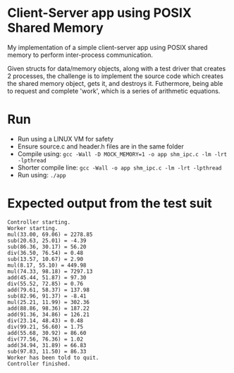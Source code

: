# Client-Server app using POSIX Shared Memory
My implementation of a simple client-server app using POSIX shared memory to perform inter-process communication.

Given structs for data/memory objects, along with a test driver that creates 2 processes, the challenge is to implement the source code which creates the shared memory object, gets it, and destroys it. Futhermore, being able to request and complete 'work', which is a series of arithmetic equations. 

# Run
- Run using a LINUX VM for safety
- Ensure source.c and header.h files are in the same folder
- Compile using: `gcc -Wall -D MOCK_MEMORY=1 -o app shm_ipc.c -lm -lrt -lpthread`
- Shorter compile line: `gcc -Wall -o app shm_ipc.c -lm -lrt -lpthread`
- Run using: `./app`

# Expected output from the test suit
```
Controller starting.
Worker starting.
mul(33.00, 69.06) = 2278.85
sub(20.63, 25.01) = -4.39
sub(86.36, 30.17) = 56.20
div(36.50, 76.54) = 0.48
sub(13.57, 10.67) = 2.90
mul(8.17, 55.10) = 449.98
mul(74.33, 98.18) = 7297.13
add(45.44, 51.87) = 97.30
div(55.52, 72.85) = 0.76
add(79.61, 58.37) = 137.98
sub(82.96, 91.37) = -8.41
mul(25.21, 11.99) = 302.36
add(88.86, 98.36) = 187.22
add(91.36, 34.86) = 126.21
div(23.14, 48.43) = 0.48
div(99.21, 56.60) = 1.75
add(55.68, 30.92) = 86.60
div(77.56, 76.36) = 1.02
add(34.94, 31.89) = 66.83
sub(97.83, 11.50) = 86.33
Worker has been told to quit.
Controller finished.
```
